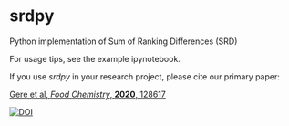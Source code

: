 # srdpy
Python implementation of Sum of Ranking Differences (SRD)

For usage tips, see the example ipynotebook.

If you use *srdpy* in your research project, please cite our primary paper:

[Gere et al, *Food Chemistry*, **2020**, 128617](https://www.sciencedirect.com/science/article/pii/S0308814620324791)

[![DOI](https://zenodo.org/badge/274911951.svg)](https://zenodo.org/badge/latestdoi/274911951)
